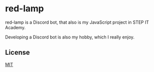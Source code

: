 # red-lamp

red-lamp is а Discord bot, that also is my JavaScript project in STEP IT Academy.

Developing a Discord bot is also my hobby, which I really enjoy.
## License
[MIT](https://choosealicense.com/licenses/mit/)